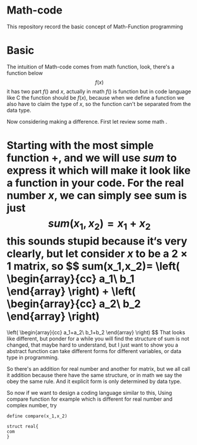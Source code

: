 # Math-code
This repository record the basic concept of Math-Function programming
# Basic
The intuition of Math-code comes from math function, look, there's a function below
$$
f(x)
$$
it has two part $f()$ and $x$, actually in math $f()$ is function but in code language like C the function should be $f(x)$, because when we define a function we also have to claim the type of $x$, so the function can't be separated from the data type.<!--so you have to write different functions for different types.-->

Now considering making a difference. First let review some math <!--knowledge-->.

Starting with the most simple function +, and we will use $sum$ to express it which will make it look like a function in your code. For the real number $x$, we can simply see sum is just
$$
sum(x_1,x_2)=x_1+x_2
$$
this sounds stupid because it‘s very clearly, but let consider $x$ to be a $2\times1$ matrix, so
$$
sum(x_1,x_2)=
\left(
\begin{array}{cc}
a_1\\
b_1
\end{array}
\right)
+
\left(
\begin{array}{cc}
a_2\\
b_2
\end{array}
\right)
=
\left(
\begin{array}{cc}
a_1+a_2\\
b_1+b_2
\end{array}
\right)
$$
That looks like different, but ponder for a while you will find the structure of sum is not changed, that maybe hard to understand, but I just want to show you a abstract function can take different forms for different variables, or data type in programming.

So there's an addition for real number and another for matrix, but we all call it addition because there have the same structure, or in math we say the obey the same rule. And it explicit form is only determined by data type.

So now if we want to design a coding language similar to this, Using compare function for example which is different for real number and complex number, try

```
define compare(x_1,x_2)

struct real{
com
}
```

<!--define sum(u1,u2) #here we define a abstract function--> 

<!--struct real-->
<!--{-->
<!--addition:-->

<!--}-->

